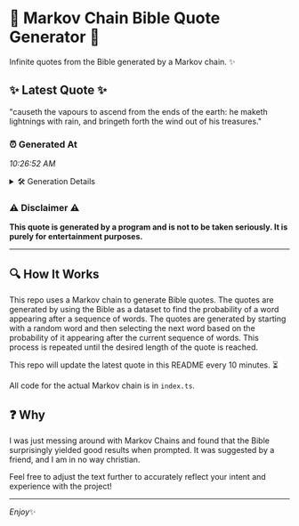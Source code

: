 # 📖 Markov Chain Bible Quote Generator 📖

Infinite quotes from the Bible generated by a Markov chain. ✨

## ✨ Latest Quote ✨
"causeth the vapours to ascend from the ends of the earth: he maketh lightnings with rain, and bringeth forth the wind out of his treasures."

### ⏰ Generated At
*10:26:52 AM*

<details>
    <summary>🛠️ Generation Details</summary>
    <p>
        <strong>🌱 Seed:</strong> causeth<br>
        <strong>🔄 Iterations:</strong> 24<br>
        <strong>📜 Context History:</strong><br>[ causeth ]: the<br>[ causeth, the ]: vapours<br>[ causeth, the, vapours ]: to<br>[ causeth, the, vapours, to ]: ascend<br>[ causeth, the, vapours, to, ascend ]: from<br>[ causeth, the, vapours, to, ascend, from ]: the<br>[ the, vapours, to, ascend, from, the ]: ends<br>[ vapours, to, ascend, from, the, ends ]: of<br>[ to, ascend, from, the, ends, of ]: the<br>[ ascend, from, the, ends, of, the ]: earth:<br>[ from, the, ends, of, the, earth: ]: he<br>[ the, ends, of, the, earth:, he ]: maketh<br>[ ends, of, the, earth:, he, maketh ]: lightnings<br>[ of, the, earth:, he, maketh, lightnings ]: with<br>[ the, earth:, he, maketh, lightnings, with ]: rain,<br>[ earth:, he, maketh, lightnings, with, rain, ]: and<br>[ he, maketh, lightnings, with, rain,, and ]: bringeth<br>[ maketh, lightnings, with, rain,, and, bringeth ]: forth<br>[ lightnings, with, rain,, and, bringeth, forth ]: the<br>[ with, rain,, and, bringeth, forth, the ]: wind<br>[ rain,, and, bringeth, forth, the, wind ]: out<br>[ and, bringeth, forth, the, wind, out ]: of<br>[ bringeth, forth, the, wind, out, of ]: his<br>[ forth, the, wind, out, of, his ]: treasures.<br>
    </p>
</details>

### ⚠️ Disclaimer ⚠️
**This quote is generated by a program and is not to be taken seriously. It is purely for entertainment purposes.**

---

## 🔍 How It Works

This repo uses a Markov chain to generate Bible quotes. The quotes are generated by using the Bible as a dataset to find the probability of a word appearing after a sequence of words. The quotes are generated by starting with a random word and then selecting the next word based on the probability of it appearing after the current sequence of words. This process is repeated until the desired length of the quote is reached.

This repo will update the latest quote in this README every 10 minutes. ⏳

All code for the actual Markov chain is in `index.ts`.

## ❓ Why

I was just messing around with Markov Chains and found that the Bible surprisingly yielded good results when prompted. 
It was suggested by a friend, and I am in no way christian.

Feel free to adjust the text further to accurately reflect your intent and experience with the project!

---

*Enjoy*✨
